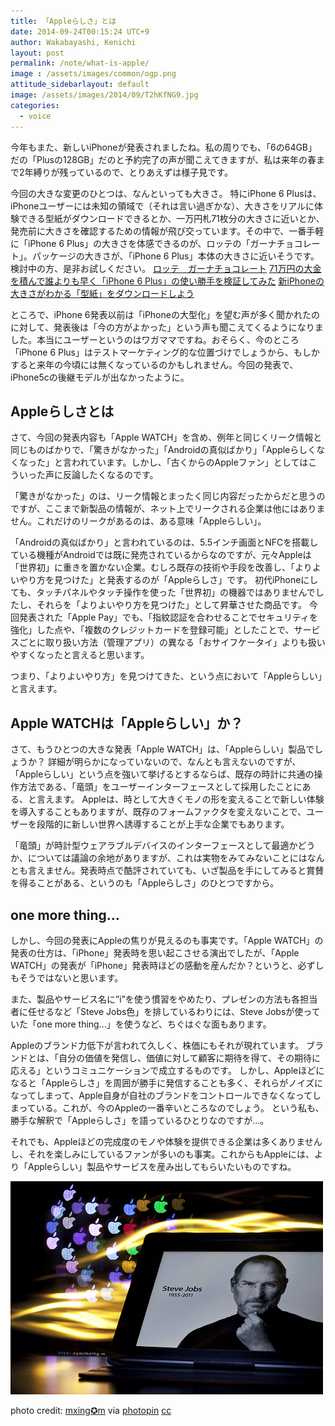 ```yaml
---
title: 「Appleらしさ」とは
date: 2014-09-24T00:15:24 UTC+9
author: Wakabayashi, Kenichi
layout: post
permalink: /note/what-is-apple/
image : /assets/images/common/ogp.png
attitude_sidebarlayout: default
image: /assets/images/2014/09/T2hKfNG9.jpg
categories:
  - voice
---
```

今年もまた、新しいiPhoneが発表されましたね。私の周りでも、「6の64GB」だの「Plusの128GB」だのと予約完了の声が聞こえてきますが、私は来年の春まで2年縛りが残っているので、とりあえずは様子見です。

今回の大きな変更のひとつは、なんといっても大きさ。
特にiPhone 6 Plusは、iPhoneユーザーには未知の領域で（それは言い過ぎかな）、大きさをリアルに体験できる型紙がダウンロードできるとか、一万円札71枚分の大きさに近いとか、発売前に大きさを確認するための情報が飛び交っています。その中で、一番手軽に「iPhone 6 Plus」の大きさを体感できるのが、ロッテの「ガーナチョコレート」。パッケージの大きさが、「iPhone 6 Plus」本体の大きさに近いそうです。検討中の方、是非お試しください。
[ロッテ　ガーナチョコレート](http://www.lotte.co.jp/products/brand/ghana/)
[71万円の大金を積んで誰よりも早く「iPhone 6 Plus」の使い勝手を検証してみた](http://nlab.itmedia.co.jp/nl/articles/1409/10/news139.html)
[新iPhoneの大きさがわかる「型紙」をダウンロードしよう](http://wired.jp/2014/09/10/iphone-6-plus-handy-paper-template/)

ところで、iPhone 6発表以前は「iPhoneの大型化」を望む声が多く聞かれたのに対して、発表後は「今の方がよかった」という声も聞こえてくるようになりました。本当にユーザーというのはワガママですね。おそらく、今のところ「iPhone 6 Plus」はテストマーケティング的な位置づけでしょうから、もしかすると来年の今頃には無くなっているのかもしれません。今回の発表で、iPhone5cの後継モデルが出なかったように。

## Appleらしさとは
さて、今回の発表内容も「Apple WATCH」を含め、例年と同じくリーク情報と同じものばかりで、「驚きがなかった」「Androidの真似ばかり」「Appleらしくなくなった」と言われています。しかし、「古くからのAppleファン」としてはこういった声に反論したくなるのです。

「驚きがなかった」のは、リーク情報とまったく同じ内容だったからだと思うのですが、ここまで新製品の情報が、ネット上でリークされる企業は他にはありません。これだけのリークがあるのは、ある意味「Appleらしい」。

「Androidの真似ばかり」と言われているのは、5.5インチ画面とNFCを搭載している機種がAndroidでは既に発売されているからなのですが、元々Appleは「世界初」に重きを置かない企業。むしろ既存の技術や手段を改善し、「よりよいやり方を見つけた」と発表するのが「Appleらしさ」です。
初代iPhoneにしても、タッチパネルやタッチ操作を使った「世界初」の機器ではありませんでしたし、それらを「よりよいやり方を見つけた」として昇華させた商品です。
今回発表された「Apple Pay」でも、「指紋認証を合わせることでセキュリティを強化」した点や、「複数のクレジットカードを登録可能」としたことで、サービスごとに取り扱い方法（管理アプリ）の異なる「おサイフケータイ」よりも扱いやすくなったと言えると思います。

つまり、「よりよいやり方」を見つけてきた、という点において「Appleらしい」と言えます。

## Apple WATCHは「Appleらしい」か？
さて、もうひとつの大きな発表「Apple WATCH」は、「Appleらしい」製品でしょうか？
詳細が明らかになっていないので、なんとも言えないのですが、「Appleらしい」という点を強いて挙げるとするならば、既存の時計に共通の操作方法である、「竜頭」をユーザーインターフェースとして採用したことにある、と言えます。
Appleは、時として大きくモノの形を変えることで新しい体験を導入することもありますが、既存のフォームファクタを変えないことで、ユーザーを段階的に新しい世界へ誘導することが上手な企業でもあります。

「竜頭」が時計型ウェアラブルデバイスのインターフェースとして最適かどうか、については議論の余地がありますが、これは実物をみてみないことにはなんとも言えません。発表時点で酷評されていても、いざ製品を手にしてみると賞賛を得ることがある、というのも「Appleらしさ」のひとつですから。

## one more thing…
しかし、今回の発表にAppleの焦りが見えるのも事実です。「Apple WATCH」の発表の仕方は、「iPhone」発表時を思い起こさせる演出でしたが、「Apple WATCH」の発表が「iPhone」発表時ほどの感動を産んだか？というと、必ずしもそうではないと思います。

また、製品やサービス名に”i”を使う慣習をやめたり、プレゼンの方法も各担当者に任せるなど「Steve Jobs色」を排しているわりには、Steve Jobsが使っていた「one more thing…」を使うなど、ちぐはぐな面もあります。

Appleのブランド力低下が言われて久しく、株価にもそれが現れています。
ブランドとは、「自分の価値を発信し、価値に対して顧客に期待を得て、その期待に応える」というコミュニケーションで成立するものです。
しかし、Appleほどになると「Appleらしさ」を周囲が勝手に発信することも多く、それらがノイズになってしまって、Apple自身が自社のブランドをコントロールできなくなってしまっている。これが、今のAppleの一番辛いところなのでしょう。
という私も、勝手な解釈で「Appleらしさ」を語っているひとりなのですが…。

それでも、Appleほどの完成度のモノや体験を提供できる企業は多くありませんし、それを楽しみにしているファンが多いのも事実。これからもAppleには、より「Appleらしい」製品やサービスを産み出してもらいたいものですね。

![Apple](/assets/images/2014/09/T2hKfNG9.jpg)

photo credit: [mxing✪m](https://www.flickr.com/photos/mxing-m/6217843336/) via [photopin](http://photopin.com) [cc](http://creativecommons.org/licenses/by-nc-nd/2.0/)
